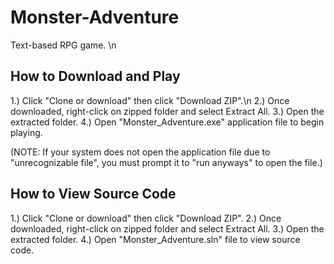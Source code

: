 # Monster-Adventure
Text-based RPG game.
\n
## How to Download and Play
1.) Click "Clone or download" then click "Download ZIP".\n
2.) Once downloaded, right-click on zipped folder and select Extract All.
3.) Open the extracted folder.
4.) Open "Monster_Adventure.exe" application file to begin playing.

(NOTE: If your system does not open the application file due to "unrecognizable file", you must prompt it to "run anyways" to open the file.)

## How to View Source Code
1.) Click "Clone or download" then click "Download ZIP".
2.) Once downloaded, right-click on zipped folder and select Extract All.
3.) Open the extracted folder.
4.) Open "Monster_Adventure.sln" file to view source code.
